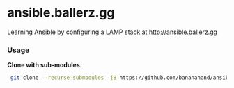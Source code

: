 # ansible.ballerz.gg
Learning Ansible by configuring a LAMP stack at http://ansible.ballerz.gg

### Usage
**Clone with sub-modules.**
```bash
 git clone --recurse-submodules -j8 https://github.com/bananahand/ansible.ballerz.gg.git
 ```

